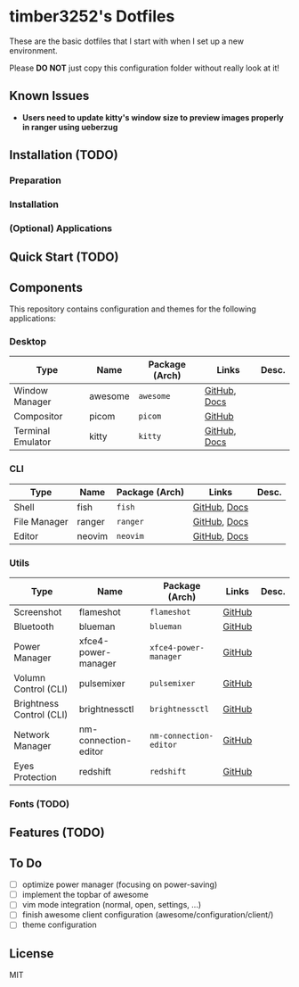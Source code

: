 # timber3252's Dotfiles

These are the basic dotfiles that I start with when I set up a new environment.

Please **DO NOT** just copy this configuration folder without really look at it!

## Known Issues

- **Users need to update kitty's window size to preview images properly in ranger using ueberzug**

## Installation (TODO)

### Preparation

### Installation

### (Optional) Applications

## Quick Start (TODO)

## Components

This repository contains configuration and themes for the following applications:

### Desktop

| Type           | Name    | Package (Arch) | Links                                                        | Desc.                           |
| -------------- | ------- | -------------- | ------------------------------------------------------------ | ------------------------------- |
| Window Manager | awesome | `awesome`      | [GitHub](https://github.com/awesomeWM/awesome), [Docs](https://awesomewm.org/doc/api/) |  |
| Compositor     | picom               | `picom`               | [GitHub](https://github.com/yshui/picom)                     |       |
| Terminal Emulator | kitty | `kitty`    | [GitHub](https://github.com/kovidgoyal/kitty), [Docs](https://sw.kovidgoyal.net/kitty/#quickstart) |                                 |

### CLI

| Type         | Name      | Package (Arch) | Links                                                        | Desc.                           |
| ------------ | --------- | -------------- | ------------------------------------------------------------ | ------------------------------- |
| Shell        | fish      | `fish`         | [GitHub](https://github.com/fish-shell/fish-shell), [Docs](https://fishshell.com/docs/current/index.html) | |
| File Manager | ranger    | `ranger`       | [GitHub](https://github.com/ranger/ranger), [Docs](https://github.com/ranger/ranger/wiki) | |
| Editor       | neovim    | `neovim`       | [GitHub](https://github.com/neovim/neovim), [Docs](https://github.com/neovim/neovim/wiki) | |

### Utils

  | Type                     | Name                 | Package (Arch)         | Links                                                        | Desc. |
  |--------------------------|----------------------|------------------------|--------------------------------------------------------------|-------|
  | Screenshot               | flameshot            | `flameshot`            | [GitHub](https://github.com/flameshot-org/flameshot)         |       |
  | Bluetooth                | blueman              | `blueman`              | [GitHub](https://github.com/blueman-project/blueman)         |       |
  | Power Manager            | xfce4-power-manager  | `xfce4-power-manager`  | [GitHub](https://github.com/xfce-mirror/xfce4-power-manager) |       |
  | Volumn Control (CLI)     | pulsemixer           | `pulsemixer`           | [GitHub](https://github.com/GeorgeFilipkin/pulsemixer)       |       |
  | Brightness Control (CLI) | brightnessctl        | `brightnessctl`        | [GitHub](https://github.com/Hummer12007/brightnessctl)       |       |
  | Network Manager          | nm-connection-editor | `nm-connection-editor` | [GitHub](https://github.com/NetworkManager/NetworkManager)   |       |
  | Eyes Protection          | redshift             | `redshift`             | [GitHub](https://github.com/jonls/redshift)                  |       |


### Fonts (TODO)

## Features (TODO)

## To Do

- [ ] optimize power manager (focusing on power-saving)
- [ ] implement the topbar of awesome
- [ ] vim mode integration (normal, open, settings, ...)
- [ ] finish awesome client configuration (awesome/configuration/client/)
- [ ] theme configuration

## License

MIT

